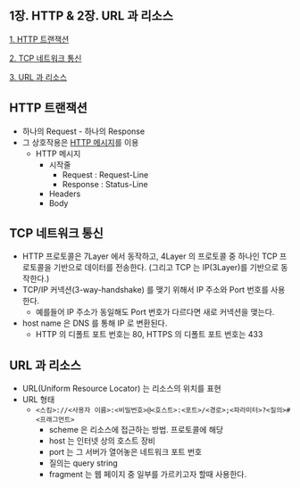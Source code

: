 ## 1장. HTTP & 2장. URL 과 리소스

[1. HTTP 트랜잭션](#HTTP-트랜잭션)

[2. TCP 네트워크 통신](#TCP-네트워크-통신)

[3. URL 과 리소스](#URL-과-리소스)

## HTTP 트랜잭션
* 하나의 Request - 하나의 Response
* 그 상호작용은 <U>HTTP 메시지</U>를 이용
	* HTTP 메시지
		* 시작줄
			* Request : Request-Line
			* Response : Status-Line
		* Headers
		* Body

## TCP 네트워크 통신
* HTTP 프로토콜은 7Layer 에서 동작하고, 4Layer 의 프로토콜 중 하나인 TCP 프로토콜을 기반으로 데이터를 전송한다. (그리고 TCP 는 IP(3Layer)를 기반으로 동작한다.)
* TCP/IP 커넥션(3-way-handshake) 를 맺기 위해서 IP 주소와 Port 번호를 사용한다.
	* 예를들어 IP 주소가 동일해도 Port 번호가 다르다면 새로 커넥션을 맺는다.
* host name 은 DNS 를 통해 IP 로 변환된다.
	* HTTP 의 디폴트 포트 번호는 80, HTTPS 의 디폴트 포트 번호는 433

## URL 과 리소스
* URL(Uniform Resource Locator) 는 리소스의 위치를 표현
* URL 형태
	* `<스킴>://<사용자 이름>:<비밀번호>@<호스트>:<포트>/<경로>;<파라미터>?<질의>#<프래그먼트>`
		* scheme 은 리소스에 접근하는 방법. 프로토콜에 해당
		* host 는 인터넷 상의 호스트 장비
		* port 는 그 서버가 열어놓은 네트워크 포트 번호
		* 질의는 query string
		* fragment 는 웹 페이지 중 일부를 가르키고자 할때 사용한다.
